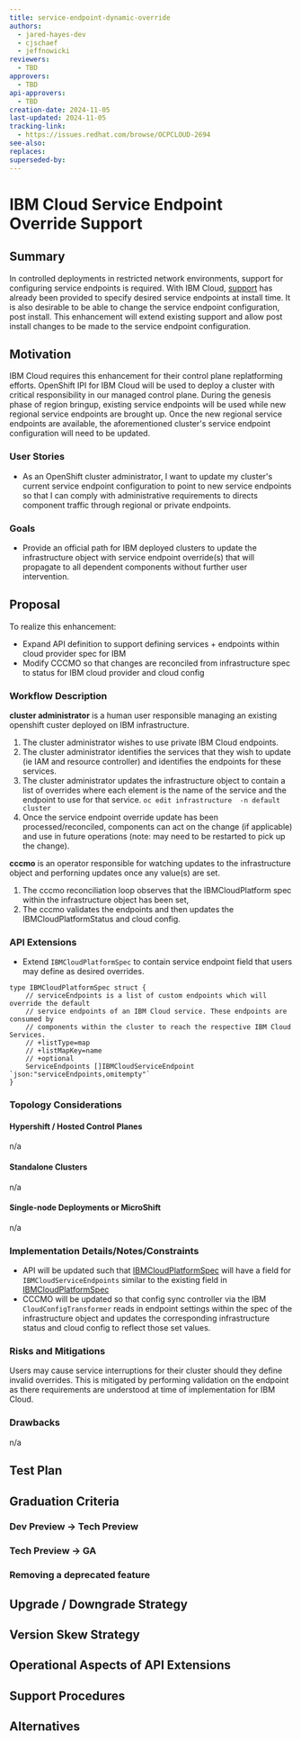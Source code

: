```yaml
---
title: service-endpoint-dynamic-override
authors:
  - jared-hayes-dev
  - cjschaef
  - jeffnowicki
reviewers:
  - TBD
approvers:
  - TBD
api-approvers:
  - TBD
creation-date: 2024-11-05
last-updated: 2024-11-05
tracking-link:
  - https://issues.redhat.com/browse/OCPCLOUD-2694
see-also:
replaces:
superseded-by:
---
```


# IBM Cloud Service Endpoint Override Support

## Summary

In controlled deployments in restricted network environments, support for configuring service endpoints is required. With IBM Cloud, [support](https://docs.openshift.com/container-platform/4.17/installing/installing_ibm_cloud/installing-ibm-cloud-restricted.html#access-to-ibm-service-endpoints_installing-ibm-cloud-restricted) has already been provided to specify desired service endpoints at install time. It is also desirable to be able to change the service endpoint configuration, post install. This enhancement will extend existing support and allow post install changes to be made to the service endpoint configuration.

## Motivation

IBM Cloud requires this enhancement for their control plane replatforming efforts. OpenShift IPI for IBM Cloud will be used to deploy a cluster with critical responsibility in our managed control plane. During the genesis phase of region bringup, existing service endpoints will be used while new regional service endpoints are brought up. Once the new regional service endpoints are available, the aforementioned cluster's service endpoint configuration will need to be updated.

### User Stories

* As an OpenShift cluster administrator, I want to update my cluster's current service endpoint configuration to point to new service endpoints so that I can comply with administrative requirements to directs component traffic through regional or private endpoints.
 
### Goals

* Provide an official path for IBM deployed clusters to update the infrastructure object with service endpoint override(s) that will propagate to all dependent components without further user intervention.



## Proposal

To realize this enhancement:

* Expand API definition to support defining services + endpoints within cloud provider spec for IBM
* Modify CCCMO so that changes are reconciled from infrastructure spec to status for IBM cloud provider and cloud config

### Workflow Description

**cluster administrator** is a human user responsible managing an existing openshift custer deployed on IBM infrastructure.

1. The cluster administrator wishes to use private IBM Cloud endpoints.
2. The cluster administrator identifies the services that they wish to update (ie IAM and resource controller) and identifies the endpoints for these services.
3. The cluster administrator updates the infrastructure object to contain a list of overrides where each element is the name of the service and the endpoint to use for that service. `oc edit infrastructure  -n default cluster`
4. Once the service endpoint override update has been processed/reconciled, components can act on the change (if applicable) and use in future operations (note: may need to be restarted to pick up the change).

**cccmo** is an operator responsible for watching updates to the infrastructure object and perforning updates once any value(s) are set. 

1. The cccmo reconciliation loop observes that the IBMCloudPlatform spec within the infrastructure object has been set,
2. The cccmo validates the endpoints and then updates the IBMCloudPlatformStatus and cloud config.


### API Extensions

* Extend `IBMCloudPlatformSpec` to contain service endpoint field that users may define as desired overrides.

```
type IBMCloudPlatformSpec struct {
	// serviceEndpoints is a list of custom endpoints which will override the default
	// service endpoints of an IBM Cloud service. These endpoints are consumed by
	// components within the cluster to reach the respective IBM Cloud Services.
	// +listType=map
	// +listMapKey=name
	// +optional
	ServiceEndpoints []IBMCloudServiceEndpoint `json:"serviceEndpoints,omitempty"`
}
```

### Topology Considerations

#### Hypershift / Hosted Control Planes

n/a

#### Standalone Clusters

n/a

#### Single-node Deployments or MicroShift

n/a

### Implementation Details/Notes/Constraints

* API will be updated such that [IBMCloudPlatformSpec](https://github.com/openshift/api/blob/4c27e61e5554ea8506947d019770e5a04c3c4a36/config/v1/types_infrastructure.go#L1522) will have a field for `IBMCloudServiceEndpoints` similar to the existing field in [IBMCloudPlatformSpec](https://github.com/openshift/api/blob/4c27e61e5554ea8506947d019770e5a04c3c4a36/config/v1/types_infrastructure.go#L1549)
* CCCMO will be updated so that config sync controller via the IBM `CloudConfigTransformer` reads in endpoint settings within the spec of the infrastructure object and updates the corresponding infrastructure status and cloud config to reflect those set values.

### Risks and Mitigations

Users may cause service interruptions for their cluster should they define invalid overrides. This is mitigated by performing validation on the endpoint as there requirements are understood at time of implementation for IBM Cloud. 


### Drawbacks

n/a

## Test Plan

## Graduation Criteria

### Dev Preview -> Tech Preview

### Tech Preview -> GA

### Removing a deprecated feature

## Upgrade / Downgrade Strategy

## Version Skew Strategy

## Operational Aspects of API Extensions

## Support Procedures

## Alternatives